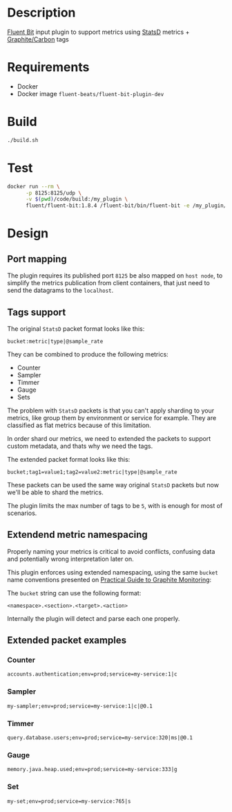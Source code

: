 # Description

[Fluent Bit](https://fluentbit.io) input plugin to support metrics using [StatsD](https://github.com/statsd/statsd) metrics + [Graphite/Carbon](https://graphite.readthedocs.io/en/latest/tags.html) tags

# Requirements

- Docker
- Docker image `fluent-beats/fluent-bit-plugin-dev`

# Build
```bash
./build.sh
```

# Test
```bash
docker run --rm \
      -p 8125:8125/udp \
      -v $(pwd)/code/build:/my_plugin \
      fluent/fluent-bit:1.8.4 /fluent-bit/bin/fluent-bit -e /my_plugin/flb-in_carbon.so -i carbon -o stdout
 ```

# Design

## Port mapping
The plugin requires its published port `8125` be also mapped on `host node`, to simplify the metrics publication from client containers, that just need to send the datagrams to the `localhost`.

## Tags support
The original `StatsD` packet format looks like this:
```
bucket:metric|type|@sample_rate
```
They can be combined to produce the following metrics:
- Counter
- Sampler
- Timmer
- Gauge
- Sets

The problem with `StatsD` packets is that you can't apply sharding to your metrics,
like group them by environment or service for example. They are classified as flat metrics because of this limitation.

In order shard our metrics, we need to extended the packets to support custom metadata, and thats why we need the tags.

The extended packet format looks like this:
```
bucket;tag1=value1;tag2=value2:metric|type|@sample_rate
```
These packets can be used the same way original `StatsD` packets but now we'll be able to shard the metrics.

The plugin limits the max number of tags to be `5`, with is enough for most of scenarios.

## Extendend metric namespacing
Properly naming your metrics is critical to avoid conflicts, confusing data and potentially wrong interpretation later on.

This plugin enforces using extended namespacing, using the same `bucket` name conventions presented on [Practical Guide to Graphite Monitoring](https://matt.aimonetti.net/posts/2013-06-practical-guide-to-graphite-monitoring/):

The `bucket` string can use the following format:
```
<namespace>.<section>.<target>.<action>
```
Internally the plugin will detect and parse each one properly.

## Extended packet examples
### Counter
```
accounts.authentication;env=prod;service=my-service:1|c
```
### Sampler
```
my-sampler;env=prod;service=my-service:1|c|@0.1
```
### Timmer
```
query.database.users;env=prod;service=my-service:320|ms|@0.1
```
### Gauge
```
memory.java.heap.used;env=prod;service=my-service:333|g
```
### Set
```
my-set;env=prod;service=my-service:765|s
```